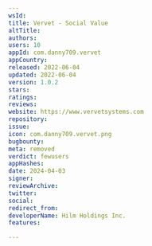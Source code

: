 ```yaml
---
wsId: 
title: Vervet - Social Value
altTitle: 
authors: 
users: 10
appId: com.danny709.vervet
appCountry: 
released: 2022-06-04
updated: 2022-06-04
version: 1.0.2
stars: 
ratings: 
reviews: 
website: https://www.vervetsystems.com
repository: 
issue: 
icon: com.danny709.vervet.png
bugbounty: 
meta: removed
verdict: fewusers
appHashes: 
date: 2024-04-03
signer: 
reviewArchive: 
twitter: 
social: 
redirect_from: 
developerName: Hilm Holdings Inc.
features: 

---
```


